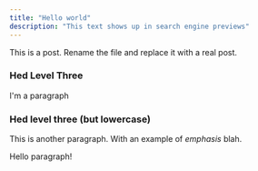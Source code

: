 ```yaml
---
title: "Hello world"
description: "This text shows up in search engine previews"
---
```


This is a post. Rename the file and replace it with a real post.

<h3>Hed Level Three</h3>

I'm a paragraph

### Hed level three (but lowercase)

This is another paragraph. With an example of *emphasis* blah.

Hello paragraph!
